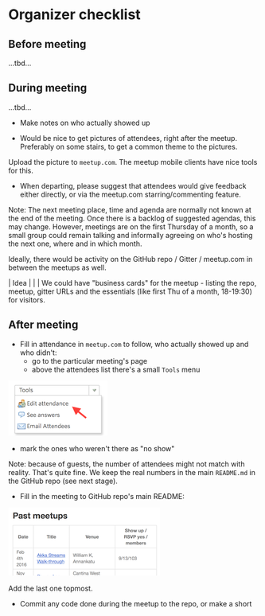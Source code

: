 # Organizer checklist

## Before meeting

...tbd...

## During meeting

...tbd...

- Make notes on who actually showed up

- Would be nice to get pictures of attendees, right after the meetup. Preferably on some stairs, to get a common theme to the pictures.

Upload the picture to `meetup.com`. The meetup mobile clients have nice tools for this.

- When departing, please suggest that attendees would give feedback either directly, or via the meetup.com starring/commenting feature.

Note: The next meeting place, time and agenda are normally not known at the end of the meeting. Once there is a backlog of suggested agendas, this may change. However, meetings are on the first Thursday of a month, so a small group could remain talking and informally agreeing on who's hosting the next one, where and in which month.

Ideally, there would be activity on the GitHub repo / Gitter / meetup.com in between the meetups as well.

| Idea |
|
| We could have "business cards" for the meetup - listing  the repo, meetup, gitter URLs and the essentials (like first Thu of a month, 18-19:30) for visitors.


## After meeting

- Fill in attendance in `meetup.com` to follow, who actually showed up and who didn't:
  - go to the particular meeting's page
  - above the attendees list there's a small `Tools` menu

![](images/meetup_attendees.png)

  - mark the ones who weren't there as "no show"

Note: because of guests, the number of attendees might not match with reality. That's quite fine. We keep the real numbers in the main `README.md` in the GitHub repo (see next stage).

- Fill in the meeting to GitHub repo's main README:

![](images/past_meetups.png)

Add the last one topmost.

- Commit any code done during the meetup to the repo, or make a short 

